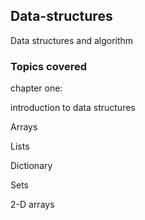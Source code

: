 ## Data-structures

Data structures and algorithm

### Topics covered

chapter one:
  
  introduction to data structures
  
  Arrays
  
  Lists
  
  Dictionary
  
  Sets
  
  2-D arrays
